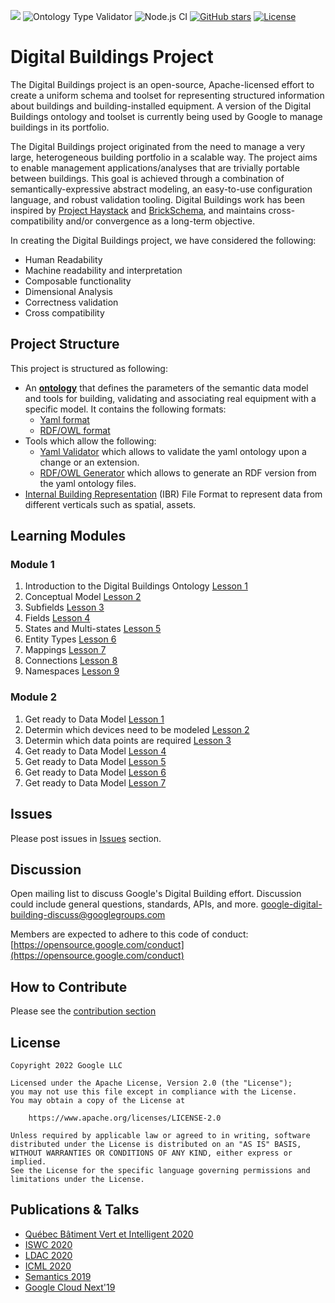 ![](https://github.com/google/digitalbuildings/workflows/Tools/badge.svg)
![Ontology Type Validator](https://github.com/google/digitalbuildings/workflows/Ontology%20Type%20Validator/badge.svg)
![Node.js CI](https://github.com/google/digitalbuildings/workflows/Node.js%20CI/badge.svg)
[![GitHub stars](https://img.shields.io/github/stars/google/digitalbuildings.svg)](https://github.com/google/digitalbuildings/stargazers)
[![License](https://img.shields.io/badge/License-Apache%202.0-blue.svg)](https://opensource.org/licenses/Apache-2.0)

# Digital Buildings Project

The Digital Buildings project is an open-source, Apache-licensed effort to create a uniform schema and toolset for representing structured information about buildings and building-installed equipment. A version of the Digital Buildings ontology and toolset is currently being used by Google to manage buildings in its portfolio. 

The Digital Buildings project originated from the need to manage a very large, heterogeneous building portfolio in a scalable way. The project aims to enable management applications/analyses that are trivially portable between buildings.  This goal is achieved through a combination of semantically-expressive abstract modeling, an easy-to-use configuration language, and robust validation tooling.  Digital Buildings work has been inspired by [Project Haystack](https://project-haystack.org/tag) and [BrickSchema](https://brickschema.org/), and maintains cross-compatibility and/or convergence as a long-term objective.

In creating the Digital Buildings project, we have considered the following:

* Human Readability
* Machine readability and interpretation
* Composable functionality
* Dimensional Analysis
* Correctness validation
* Cross compatibility

## Project Structure

This project is structured as following:
*  An [**ontology**](/ontology/README.md) that defines the parameters of the semantic data model and tools for building, validating and associating real equipment with a specific model. It contains the following formats:
   * [Yaml format](/ontology/yaml/README.md)
   * [RDF/OWL format](/ontology/rdf/README.md)
* Tools which allow the following:
  * [Yaml Validator](/tools/validators/ontology_validator/README.md) which allows to validate the yaml ontology upon a change or an extension.
  * [RDF/OWL Generator](/tools/rdf_generator/README.md) which allows to generate an RDF version from the yaml ontology files.
* [Internal Building Representation](/ibr/README.md) (IBR) File Format to represent data from different verticals such as spatial, assets.

## Learning Modules

### Module 1
1. Introduction to the Digital Buildings Ontology [Lesson 1](https://github.com/google/digitalbuildings/blob/master/ontology/docs/learning/Module%201%2C%20Lesson%201_%20Introduction%20to%20the%20DBO%20(v1_git).pdf)
2. Conceptual Model [Lesson 2](https://docs.google.com/presentation/d/e/2PACX-1vS3KhB7KBo2VBqfus4_zzSuDgtjOuXEdd56sHtr_7ZWa4PaIYBvXlt_oeG_9wX5pTappn71xIWiOQWN/pub?start=true&loop=false&delayms=3000)
3. Subfields [Lesson 3](https://docs.google.com/presentation/d/e/2PACX-1vQDljgWdSFbiJcVNdnUAkyeJkGzzkesXenMGLAMXA19-eR4V7Izp-xAiPy8j2Ex84UWO2aF1zp7Y9bT/pub?start=true&loop=false&delayms=3000)
4.  Fields [Lesson 4](https://docs.google.com/presentation/d/e/2PACX-1vSwmAWfAHHI2Hvu84PZyRYe0WXLjIpY4oCMSIbHxfw-evB-MQIz0mGZNPoZ201fWjsVtLThwg9PxyNJ/pub?start=true&loop=false&delayms=3000)
5.  States and Multi-states [Lesson 5](https://docs.google.com/presentation/d/e/2PACX-1vSIHnGIKoFlOKE3nejXGDmBgUAcNRuVOqQTwpN57kmw5H0OSBPDwrR64mNQ58XgweYI35X7dH3WZlPF/pub?start=true&loop=false&delayms=3000)
6.  Entity Types [Lesson 6](https://docs.google.com/presentation/d/e/2PACX-1vSuPHQ-BZ1biSQbt1Ilx8H1eS2cHPOF89oifLn1mdO5Me4y_ioHov_sghUYId35i5RMhMc0Ju_Ing1p/pub?start=true&loop=false&delayms=3000)
7.  Mappings [Lesson 7](https://docs.google.com/presentation/d/e/2PACX-1vQvTB0KgLgAEB0otrIfd3AcHsUtHUqEDls5rCaHaj7Dr8J6YDVuF9-flN6E0dy72jJBVxMM58CsHOrY/pub?start=true&loop=false&delayms=3000)
8.  Connections [Lesson 8](https://docs.google.com/presentation/d/e/2PACX-1vTXIp33hO6bmRAfusPE0Gwtpcs_ZWkYt4y295PVdQB2l4DOibn4tx-2XK56mk_be7Ycxm92WOQBEeXO/pub?start=true&loop=false&delayms=3000)
9.  Namespaces [Lesson 9](https://docs.google.com/presentation/d/e/2PACX-1vRNwLAMtnkzVeJL-qOriEO7rotpdi6YYM9HRcX6oeB0sUqx4Y6aKthzOvuTm4cqYUJOKFebdbIRU_Ew/pub?start=true&loop=false&delayms=3000)

### Module 2
1. Get ready to Data Model [Lesson 1](https://docs.google.com/presentation/d/e/2PACX-1vSKWuC6f9aWSPRVmpVEpiO3AujUY2jvJ9_3a9K7z5DbuwhqmU_9_P11UhwVoee4EPQNcpRjw6aSMzZE/pub?start=true&loop=false&delayms=3000)
2. Determin which devices need to be modeled [Lesson 2](https://docs.google.com/presentation/d/e/2PACX-1vTjKitx4COQYLK5UZbc_FL1_TRk7ui4cKq6V3FIRJq41KDzAumvJckslQJb6bZRvOZfkryiNFNCSMg1/pub?start=true&loop=false&delayms=3000)
3. Determin which data points are required [Lesson 3](https://docs.google.com/presentation/d/e/2PACX-1vTJCY8C35ANXSxomB1JNSqQ4QqBdgoFWeitPVSjbk0jnpXpKordiWLPN2VuO82-2p7ndzFXmtgQVKjb/pub?start=true&loop=false&delayms=3000)
4. Get ready to Data Model [Lesson 4](https://docs.google.com/presentation/d/e/2PACX-1vR3ekSD5dW_78WXkaWKDfaaQr1526n0p-_wn-v4NqCuaDXtxFDjuEra_aJyPpJ3cn7Jcd-LI8lq3NFL/pub?start=true&loop=false&delayms=3000)
5. Get ready to Data Model [Lesson 5](https://docs.google.com/presentation/d/e/2PACX-1vRQgMCP9-s6kwQ4_TOeW9iFNA4DzEXGcbES9rLKuUxoKhwy3l3p1nC6a2_NjpOXuTllumy79VZwTzRA/pub?start=true&loop=false&delayms=3000)
6. Get ready to Data Model [Lesson 6](https://docs.google.com/presentation/d/e/2PACX-1vQXGvKZ4LOoDpZ_Ru7CJ-9AsQk0Bfj2X4pspyasIek3rIg0jeArWeGdyPUOS-MxJgwP1wpyPDH8RYjG/pub?start=true&loop=false&delayms=3000)
7. Get ready to Data Model [Lesson 7](https://docs.google.com/presentation/d/e/2PACX-1vTsqYULOuBsC_-CE6SsFVi7nTXgOI9T75CKUCLV1fGASU--m1TDtEYeEju2rjpgHr0wQfofR_QNyRrI/pub?start=true&loop=false&delayms=3000)

## Issues
Please post issues in [Issues](https://github.com/google/digitalbuildings/issues) section.

## Discussion
Open mailing list to discuss Google's Digital Building effort. Discussion could include general questions, standards, APIs, and more. [google-digital-building-discuss@googlegroups.com](mailto:google-digital-building-discuss@googlegroups.com)

Members are expected to adhere to this code of conduct: [https://opensource.google.com/conduct](https://opensource.google.com/conduct)

## How to Contribute

Please see the [contribution section](CONTRIBUTING.md)

## License
```
Copyright 2022 Google LLC

Licensed under the Apache License, Version 2.0 (the "License");
you may not use this file except in compliance with the License.
You may obtain a copy of the License at

    https://www.apache.org/licenses/LICENSE-2.0

Unless required by applicable law or agreed to in writing, software
distributed under the License is distributed on an "AS IS" BASIS,
WITHOUT WARRANTIES OR CONDITIONS OF ANY KIND, either express or implied.
See the License for the specific language governing permissions and
limitations under the License.
```

## Publications & Talks
* [Québec Bâtiment Vert et Intelligent 2020](https://www.eventbrite.ca/e/billets-rendez-vous-annuel-quebec-bvi-presente-par-google-128034116489)
* [ISWC 2020](http://ceur-ws.org/Vol-2721/paper510.pdf)
* [LDAC 2020](http://linkedbuildingdata.net/ldac2020/abstracts.html#industry10)
* [ICML 2020](http://proceedings.mlr.press/v119/sipple20a/sipple20a.pdf)
* [Semantics 2019](https://2019.semantics.cc/role-semantics-googles-smart-building-platform)
* [Google Cloud Next'19](https://youtu.be/Zz6jkLYkzSQ)


